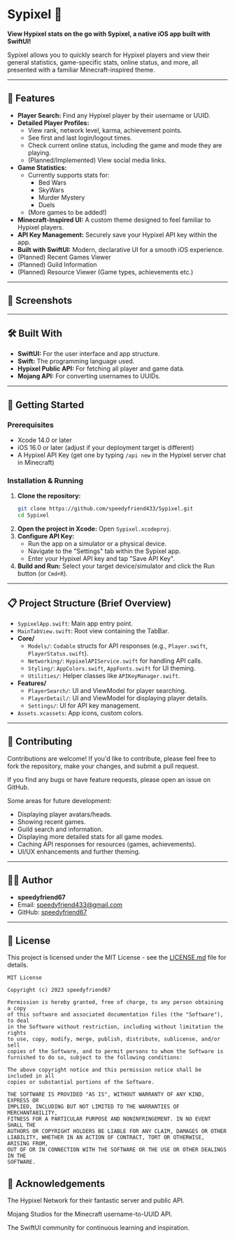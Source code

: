 # Sypixel 

<!-- <p align="center"><img src="https://github.com/user-attachments/assets/66740af9-4fe7-4f6f-9107-16796167cab1" width="150"></p> -->

**View Hypixel stats on the go with Sypixel, a native iOS app built with SwiftUI!**

Sypixel allows you to quickly search for Hypixel players and view their general statistics, game-specific stats, online status, and more, all presented with a familiar Minecraft-inspired theme.

---

## 🌟 Features

*   **Player Search:** Find any Hypixel player by their username or UUID.
*   **Detailed Player Profiles:**
    *   View rank, network level, karma, achievement points.
    *   See first and last login/logout times.
    *   Check current online status, including the game and mode they are playing.
    *   (Planned/Implemented) View social media links.
*   **Game Statistics:**
    *   Currently supports stats for:
        *   Bed Wars
        *   SkyWars
        *   Murder Mystery
        *   Duels
    *   (More games to be added!)
*   **Minecraft-Inspired UI:** A custom theme designed to feel familiar to Hypixel players.
*   **API Key Management:** Securely save your Hypixel API key within the app.
*   **Built with SwiftUI:** Modern, declarative UI for a smooth iOS experience.
*   (Planned) Recent Games Viewer
*   (Planned) Guild Information
*   (Planned) Resource Viewer (Game types, achievements etc.)

---

## 📸 Screenshots

<!-- Example:
<p align="center">
  <img src="https://github.com/user-attachments/assets/92d7e3c5-93a8-40e1-8cda-dfca856cd608" width="200" alt="Player Search Screen">
       
  <img src="https://github.com/user-attachments/assets/d5814fd8-4994-43cf-995f-161dd7498152" width="200" alt="Player Detail Screen">
</p>
-->

---

## 🛠️ Built With

*   **SwiftUI:** For the user interface and app structure.
*   **Swift:** The programming language used.
*   **Hypixel Public API:** For fetching all player and game data.
*   **Mojang API:** For converting usernames to UUIDs.

---

## 🚀 Getting Started

### Prerequisites

*   Xcode 14.0 or later
*   iOS 16.0 or later (adjust if your deployment target is different)
*   A Hypixel API Key (get one by typing `/api new` in the Hypixel server chat in Minecraft)

### Installation & Running

1.  **Clone the repository:**
    ```bash
    git clone https://github.com/speedyfriend433/Sypixel.git
    cd Sypixel
    ```
2.  **Open the project in Xcode:**
    Open `Sypixel.xcodeproj`.
3.  **Configure API Key:**
    *   Run the app on a simulator or a physical device.
    *   Navigate to the "Settings" tab within the Sypixel app.
    *   Enter your Hypixel API key and tap "Save API Key".
4.  **Build and Run:**
    Select your target device/simulator and click the Run button (or `Cmd+R`).

---

## 📋 Project Structure (Brief Overview)

*   `SypixelApp.swift`: Main app entry point.
*   `MainTabView.swift`: Root view containing the TabBar.
*   **Core/**
    *   `Models/`: `Codable` structs for API responses (e.g., `Player.swift`, `PlayerStatus.swift`).
    *   `Networking/`: `HypixelAPIService.swift` for handling API calls.
    *   `Styling/`: `AppColors.swift`, `AppFonts.swift` for UI theming.
    *   `Utilities/`: Helper classes like `APIKeyManager.swift`.
*   **Features/**
    *   `PlayerSearch/`: UI and ViewModel for player searching.
    *   `PlayerDetail/`: UI and ViewModel for displaying player details.
    *   `Settings/`: UI for API key management.
*   `Assets.xcassets`: App icons, custom colors.

---

## 🤝 Contributing

Contributions are welcome! If you'd like to contribute, please feel free to fork the repository, make your changes, and submit a pull request.

If you find any bugs or have feature requests, please open an issue on GitHub.

Some areas for future development:
*   Displaying player avatars/heads.
*   Showing recent games.
*   Guild search and information.
*   Displaying more detailed stats for all game modes.
*   Caching API responses for resources (games, achievements).
*   UI/UX enhancements and further theming.

---

## 🧑‍💻 Author

*   **speedyfriend67**
*   Email: <speedyfriend433@gmail.com>
*   GitHub: [speedyfriend67](https://github.com/speedyfriend433)

---

## 📜 License

This project is licensed under the MIT License - see the [LICENSE.md](LICENSE.md) file for details.

```text
MIT License

Copyright (c) 2023 speedyfriend67

Permission is hereby granted, free of charge, to any person obtaining a copy
of this software and associated documentation files (the "Software"), to deal
in the Software without restriction, including without limitation the rights
to use, copy, modify, merge, publish, distribute, sublicense, and/or sell
copies of the Software, and to permit persons to whom the Software is
furnished to do so, subject to the following conditions:

The above copyright notice and this permission notice shall be included in all
copies or substantial portions of the Software.

THE SOFTWARE IS PROVIDED "AS IS", WITHOUT WARRANTY OF ANY KIND, EXPRESS OR
IMPLIED, INCLUDING BUT NOT LIMITED TO THE WARRANTIES OF MERCHANTABILITY,
FITNESS FOR A PARTICULAR PURPOSE AND NONINFRINGEMENT. IN NO EVENT SHALL THE
AUTHORS OR COPYRIGHT HOLDERS BE LIABLE FOR ANY CLAIM, DAMAGES OR OTHER
LIABILITY, WHETHER IN AN ACTION OF CONTRACT, TORT OR OTHERWISE, ARISING FROM,
OUT OF OR IN CONNECTION WITH THE SOFTWARE OR THE USE OR OTHER DEALINGS IN THE
SOFTWARE.
```

## 🙏 Acknowledgements

The Hypixel Network for their fantastic server and public API.

Mojang Studios for the Minecraft username-to-UUID API.

The SwiftUI community for continuous learning and inspiration.

